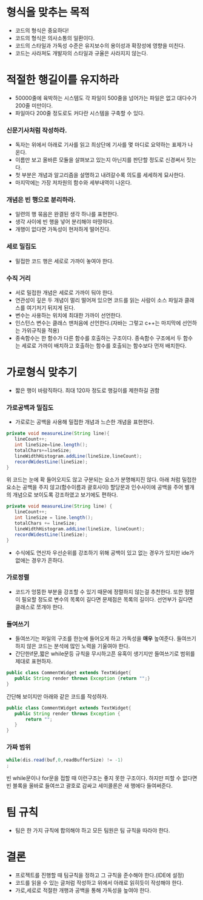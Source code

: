 # 형식을 맞추는 목적
* 코드의 형식은 중요하다!
* 코드의 형식은 의사소통의 일환이다.
* 코드의 스타일과 가독성 수준은 유지보수의 용이성과 확장성에 영향을 미친다.
* 코드는 사라져도 개발자의 스타일과 규율은 사라지지 않는다.

# 적절한 행길이를 유지하라
* 50000줄에 육박하는 시스템도 각 파일이 500줄을 넘어가는 파일은 없고 대다수가 200줄 미만이다.
* 파일마다 200줄 정도로도 커다란 시스템을 구축할 수 있다.
### 신문기사처럼 작성하라.
 * 독자는 위에서 아래로 기사를 읽고 최상단에 기사를 몇 마디로 요약하는 표제가 나온다.
 * 이름만 보고 올바른 모듈을 살펴보고 있는지 아닌지를 판단할 정도로 신경써서 짓는다.
 * 첫 부분은 개념과 알고리즘을 설명하고 내려갈수록 의도를 세세하게 묘사한다.
 * 마지막에는 가장 저차원의 함수와 세부내역이 나온다.
 
 ### 개념은 빈 행으로 분리하라.
 * 일련의 행 묶음은 완결된 생각 하나를 표현한다.
 * 생각 사이에 빈 행을 넣어 분리해야 마땅하다.
 * 개행이 없다면 가독성이 현저하게 떨어진다.
 
 ### 세로 밀집도
 * 밀접한 코드 행은 세로로 가까이 놓여야 한다.
 
 ### 수직 거리
 * 서로 밀접한 개념은 세로로 가까이 둬야 한다.
 * 연관성이 깊은 두 개념이 멀리 떨어져 있으면 코드를 읽는 사람이 소스 파일과 클래스를 여기저기 뒤지게 된다.
 * 변수는 사용하는 위치에 최대한 가까이 선언한다.
 * 인스턴스 변수는 클래스 맨처음에 선언한다.(자바는 그렇고 c++는 마지막에 선언하는 가위규칙을 적용)
 * 종속함수는 한 함수가 다른 함수를 호출하는 구조이다. 종속함수 구조에서 두 함수는 세로로 가까이 배치하고 호출하는 함수를 호출되는 함수보다 먼저 배치한다.
 
 # 가로형식 맞추기
 * 짧은 행이 바람직하다. 최대 120자 정도로 행길이를 제한하길 권함
 
 ### 가로공백과 밀집도
 * 가로로는 공백을 사용해 밀접한 개념과 느슨한 개념을 표현한다.
 ```java
 private void measureLine(String line){
 	lineCount++;
    int lineSize=line.length();
    totalChars+=lineSize;
    lineWidthHistogram.addLine(lineSize,lineCount);
    recordWidestLine(lineSize);
 }
 ```
 위 코드는 눈에 확 들어오지도 않고 구분되는 요소가 분명해지진 않다.
 아래 처럼 밀접한 요소는 공백을 주지 않고(함수이름과 괄호사이) 할당문과 인수사이에 공백을 주어 별개의 개념으로 보이도록 강조하였고 보기에도 편하다.
 ```java
 private void measureLine(String line) {
 	lineCount++;
    int lineSize = line.length();
    totalChars += lineSize;
    lineWidthHistogram.addLine(lineSize, lineCount);
    recordWidestLine(lineSize);
 }
 ```
 * 수식에도 연산자 우선순위를 강조하기 위해 공백이 있고 없는 경우가 있지만 ide가 없애는 경우가 흔하다.
 ### 가로정렬
 * 코드가 엉뚱한 부분을 강조할 수 있기 때문에 정렬하지 않는걸 추천한다. 또한 정렬이 필요할 정도로 변수의 목록이 길다면 문제점은 목록의 길이다. 선언부가 길다면 클래스로 쪼개야 한다.
 
 ### 들여쓰기
 * 들여쓰기는 파일의 구조를 한눈에 들어오게 하고 가독성을 **매우** 높여준다. 들여쓰기하지 않은 코드는 분석에 많인 노력을 기울여야 한다.
 * 간단한if문,짧은 while문등 규칙을 무시하고픈 유혹이 생기지만 들여쓰기로 범위를 제대로 표현하자.
 ```java
 public class CommentWidget extends TextWidget{
 	public String render throws Exception {return "";}
 }
 ```
 간단해 보이지만 아래와 같은 코드를 작성하자.
 ```java
 public class CommentWidget extends TextWidget{
 	public String render throws Exception {
    	return "";
    }
 }
 ```
 
 ### 가짜 범위
 ```java
 while(dis.read(buf,0,readBufferSize) != -1)
 ;
 ```
 빈 while문이나 for문을 접할 때 이런구조는 좋지 못한 구조이다. 하지만 피할 수 없다면 빈 블록을 올바로 들여쓰고 괄호로 감싸고 세미콜론은 새 행에다 들여써준다.
 

# 팀 규칙
* 팀은 한 가지 규칙에 합의해야 하고 모든 팀원은 팀 규칙을 따라야 한다.

# 결론
* 프로젝트를 진행할 때 팀규칙을 정하고 그 규칙을 준수해야 한다.(IDE에 설정)
* 코드를 읽을 수 있는 글처럼 작성하고 위에서 아래로 읽히듯이 작성해야 한다.
* 가로,세로로 적절한 개행과 공백을 통해 가독성을 높여야 한다.

